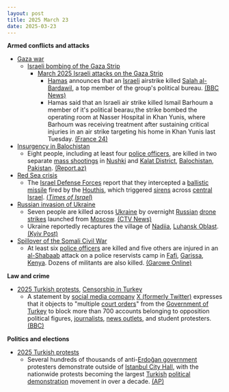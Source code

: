 ```yaml
---
layout: post
title: 2025 March 23
date: 2025-03-23
---
```



**Armed conflicts and attacks**

* [Gaza war](https://en.wikipedia.org/wiki/Gaza_war "Gaza war")
  + [Israeli bombing of the Gaza Strip](https://en.wikipedia.org/wiki/Israeli_bombing_of_the_Gaza_Strip "Israeli bombing of the Gaza Strip")
    - [March 2025 Israeli attacks on the Gaza Strip](https://en.wikipedia.org/wiki/March_2025_Israeli_attacks_on_the_Gaza_Strip "March 2025 Israeli attacks on the Gaza Strip")
      * [Hamas](https://en.wikipedia.org/wiki/Hamas "Hamas") announces that an [Israeli](https://en.wikipedia.org/wiki/Israeli_Air_Force "Israeli Air Force") airstrike killed [Salah al-Bardawil](https://en.wikipedia.org/wiki/Salah_al-Bardawil "Salah al-Bardawil"), a top member of the group's political bureau. [(BBC News)](https://www.bbc.com/news/articles/cq5zxe5l58go)
      * Hamas said that an Israeli air strike killed Ismail Barhoum a member of it's political bearau,the strike bombed the operating room at Nasser Hospital in Khan Yunis, where Barhoum was receiving treatment after sustaining critical injuries in an air strike targeting his home in Khan Yunis last Tuesday. [(France 24)](https://www.france24.com/en/live-news/20250323-hamas-source-says-israeli-strike-kills-hamas-official-in-gaza-hospital)
* [Insurgency in Balochistan](https://en.wikipedia.org/wiki/Insurgency_in_Balochistan "Insurgency in Balochistan")
  + Eight people, including at least four [police officers](https://en.wikipedia.org/wiki/Balochistan_Police "Balochistan Police"), are killed in two separate [mass shootings](https://en.wikipedia.org/wiki/Mass_shooting "Mass shooting") in [Nushki](https://en.wikipedia.org/wiki/Nushki "Nushki") and [Kalat District](https://en.wikipedia.org/wiki/Kalat_District "Kalat District"), [Balochistan](https://en.wikipedia.org/wiki/Balochistan "Balochistan"), [Pakistan](https://en.wikipedia.org/wiki/Pakistan "Pakistan"). [(Report.az)](https://report.az/diger-olkeler/pakistanin-iki-hucum-zamani-8-nefer-oldurulub/)
* [Red Sea crisis](https://en.wikipedia.org/wiki/Red_Sea_crisis "Red Sea crisis")
  + The [Israel Defense Forces](https://en.wikipedia.org/wiki/Israel_Defense_Forces "Israel Defense Forces") report that they intercepted a [ballistic missile](https://en.wikipedia.org/wiki/Ballistic_missile "Ballistic missile") fired by the [Houthis](https://en.wikipedia.org/wiki/Houthis "Houthis"), which triggered [sirens](https://en.wikipedia.org/wiki/Civil_defense_siren "Civil defense siren") across [central Israel](https://en.wikipedia.org/wiki/Central_District_%28Israel%29 "Central District (Israel)"). [(*Times of Israel*)](https://www.timesofisrael.com/houthis-fire-ballistic-missile-at-israel-triggering-sirens-across-center-of-country/)
* [Russian invasion of Ukraine](https://en.wikipedia.org/wiki/Russian_invasion_of_Ukraine "Russian invasion of Ukraine")
  + Seven people are killed across [Ukraine](https://en.wikipedia.org/wiki/Ukraine "Ukraine") by overnight [Russian](https://en.wikipedia.org/wiki/Russia "Russia") [drone strikes](https://en.wikipedia.org/wiki/Drone_warfare "Drone warfare") launched from [Moscow](https://en.wikipedia.org/wiki/Moscow "Moscow"). [(CTV News)](https://www.ctvnews.ca/world/russia-ukraine-war/article/7-killed-after-moscow-targets-ukraine-with-a-mass-drone-attack-ahead-of-ceasefire-talks/)
  + Ukraine reportedly recaptures the village of [Nadiia](https://en.wikipedia.org/wiki/Nadiia%2C_Luhansk_Oblast "Nadiia, Luhansk Oblast"), [Luhansk Oblast](https://en.wikipedia.org/wiki/Luhansk_Oblast "Luhansk Oblast"). [(Kyiv Post)](https://www.kyivpost.com/post/49428)
* [Spillover of the Somali Civil War](https://en.wikipedia.org/wiki/Somali_Civil_War_%282009%E2%80%93present%29 "Somali Civil War (2009–present)")
  + At least six [police officers](https://en.wikipedia.org/wiki/Kenya_Police "Kenya Police") are killed and five others are injured in an [al-Shabaab](https://en.wikipedia.org/wiki/Al-Shabaab_%28militant_group%29 "Al-Shabaab (militant group)") attack on a police reservists camp in [Fafi](https://en.wikipedia.org/wiki/Fafi_Constituency "Fafi Constituency"), [Garissa](https://en.wikipedia.org/wiki/Garissa "Garissa"), [Kenya](https://en.wikipedia.org/wiki/Kenya "Kenya"). Dozens of militants are also killed. [(Garowe Online)](https://www.garoweonline.com/en/world/africa/al-shabaab-fighters-storm-police-camp-in-kenya-kill-six)

**Law and crime**

* [2025 Turkish protests](https://en.wikipedia.org/wiki/2025_Turkish_protests "2025 Turkish protests"), [Censorship in Turkey](https://en.wikipedia.org/wiki/Censorship_in_Turkey "Censorship in Turkey")
  + A statement by [social media company](https://en.wikipedia.org/wiki/Social_media "Social media") [X (formerly Twitter)](https://en.wikipedia.org/wiki/Twitter "Twitter") expresses that it objects to "multiple [court orders](https://en.wikipedia.org/wiki/Court_order "Court order")" from the [Government of Turkey](https://en.wikipedia.org/wiki/Government_of_Turkey "Government of Turkey") to block more than 700 accounts belonging to opposition political figures, [journalists](https://en.wikipedia.org/wiki/Mass_media_in_Turkey "Mass media in Turkey"), [news outlets](https://en.wikipedia.org/wiki/List_of_newspapers_in_Turkey "List of newspapers in Turkey"), and student protesters. [(BBC)](https://www.bbc.com/news/live/cq6yde479gdt)

**Politics and elections**

* [2025 Turkish protests](https://en.wikipedia.org/wiki/2025_Turkish_protests "2025 Turkish protests")
  + Several hundreds of thousands of anti-[Erdoğan government](https://en.wikipedia.org/wiki/Recep_Tayyip_Erdo%C4%9Fan "Recep Tayyip Erdoğan") protesters demonstrate outside of [Istanbul City Hall](https://en.wikipedia.org/wiki/Municipal_Council_of_Istanbul "Municipal Council of Istanbul"), with the nationwide protests becoming the largest [Turkish](https://en.wikipedia.org/wiki/Turkey "Turkey") [political demonstration](https://en.wikipedia.org/wiki/Political_demonstration "Political demonstration") movement in over a decade. [(AP)](https://apnews.com/article/turkey-mayor-jailed-istanbul-f962743f724f00a318f84ffaed7f58de)
